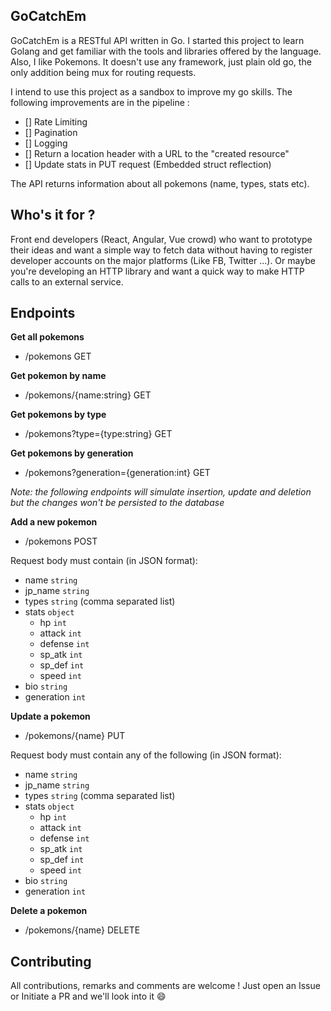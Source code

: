 ## GoCatchEm

GoCatchEm is a RESTful API written in Go. I started this
project to learn Golang and get familiar with the tools and libraries offered by
the language. Also, I like Pokemons. It doesn't use any framework, just plain
old go, the only addition being mux for routing requests.

I intend to use this project as a sandbox to improve my go skills. The following
improvements are in the pipeline :

- [] Rate Limiting
- [] Pagination
- [] Logging
- [] Return a location header with a URL to the "created resource"
- [] Update stats in PUT request (Embedded struct reflection)

The API returns information about all pokemons (name, types, stats etc).

## Who's it for ?

Front end developers (React, Angular, Vue crowd) who want to prototype their
ideas and want a simple way to fetch data without having to register developer
accounts on the major platforms (Like FB, Twitter ...). Or maybe you're
developing an HTTP library and want a quick way to make HTTP calls to an
external service.

## Endpoints

**Get all pokemons**
* /pokemons                                 GET

**Get pokemon by name**
* /pokemons/{name:string}                   GET

**Get pokemons by type**
* /pokemons?type={type:string}              GET

**Get pokemons by generation**
* /pokemons?generation={generation:int}     GET

_Note: the following endpoints will simulate insertion, update and deletion but
the changes won't be persisted to the database_

**Add a new pokemon**
* /pokemons                                 POST

Request body must contain (in JSON format):
- name `string`
- jp_name `string`
- types `string` (comma separated list)
- stats `object`
    - hp `int`
    - attack `int`
    - defense `int`
    - sp_atk `int`
    - sp_def `int`
    - speed `int`
- bio `string`
- generation `int`

**Update a pokemon**
* /pokemons/{name}                          PUT

Request body must contain any of the following (in JSON format):

- name `string`
- jp_name `string`
- types `string` (comma separated list)
- stats `object`
    - hp `int`
    - attack `int`
    - defense `int`
    - sp_atk `int`
    - sp_def `int`
    - speed `int`
- bio `string`
- generation `int`

**Delete a pokemon**
* /pokemons/{name}                          DELETE

## Contributing

All contributions, remarks and comments are welcome ! Just open an Issue or
Initiate a PR and we'll look into it :smile:


